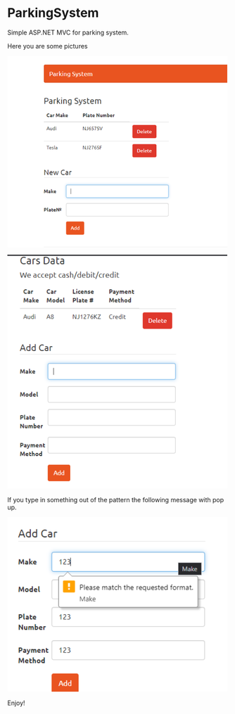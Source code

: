 # ParkingSystem
Simple ASP.NET MVC for parking system.

Here you are some pictures

<img src='https://raw.githubusercontent.com/achkatam/ParkingSystem/main/ParkingSystem/wwwroot/images/AddCar.png' width='500' heigth='500'/><br>


<img src='https://raw.githubusercontent.com/achkatam/ParkingSystem/main/ParkingSystem/wwwroot/images/AddedCar.png' width='500' heigth='500'/><br>

If you type in something out of the pattern the following message with pop up.

<img src='https://raw.githubusercontent.com/achkatam/ParkingSystem/main/ParkingSystem/wwwroot/images/WrongInput.png' width='500' heigth='500'/><br>

Enjoy!
